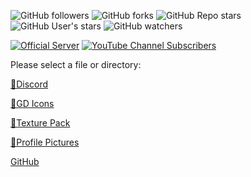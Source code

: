 ![GitHub followers](https://img.shields.io/github/followers/Reper2?color=gree&logo=github)
![GitHub forks](https://img.shields.io/github/forks/Reper2/Downloadable-Files?color=gree&logo=github)
![GitHub Repo stars](https://img.shields.io/github/stars/Reper2/Downloadable-Files?color=gree&label=repo%20stars&logo=github)
![GitHub User's stars](https://img.shields.io/github/stars/Reper2?affiliations=OWNER&color=gree&label=user%20stars&logo=github)
![GitHub watchers](https://img.shields.io/github/watchers/Reper2/Downloadable-Files?color=gree&logo=github)

[![Official Server](https://img.shields.io/discord/771861170256085023?color=%237289DA&label=Official%20Server&logo=discord)](https://discord.gg/JGEjfm5Gn4)
[![YouTube Channel Subscribers](https://img.shields.io/youtube/channel/subscribers/UCofCDfLjs_TkiC-p0-k_9XA?color=%23FF6969&label=Reper2%20%5BGD%5D&logo=youtube&logoColor=%23FF0000&style=flat)](https://www.youtube.com/channel/UCofCDfLjs_TkiC-p0-k_9XA)

Please select a file or directory:

[📁Discord](https://reper2.github.io/Downloadable-Files/md/Discord/discord)

[📁GD Icons](https://reper2.github.io/Downloadable-Files/md/GD%20Icons/gd-icons)

[📁Texture Pack](https://reper2.github.io/Downloadable-Files/md/Texture%20Pack/texture-pack)

[📁Profile Pictures](https://reper2.github.io/Downloadable-Files/md/Profile%20Pictures/pfp)


[GitHub](https://github.com/Reper2/Downloadable-Files)
